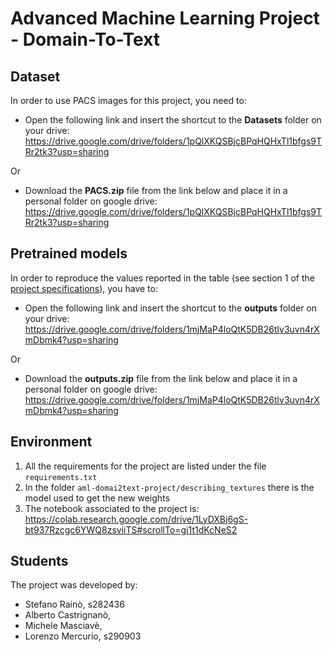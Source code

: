 # Advanced Machine Learning Project - Domain-To-Text
 
## Dataset
In order to use PACS images for this project, you need to:

- Open the following link and insert the shortcut to the **Datasets** folder on your drive: https://drive.google.com/drive/folders/1pQlXKQSBjcBPqHQHxTl1bfgs9TRr2tk3?usp=sharing

Or

- Download the **PACS.zip** file from the link below and place it in a personal folder on google drive: https://drive.google.com/drive/folders/1pQlXKQSBjcBPqHQHxTl1bfgs9TRr2tk3?usp=sharing

## Pretrained models

In order to reproduce the values reported in the table (see section 1 of the [project specifications](https://github.com/steo13/aml-domain2text-project/blob/main/project_specifications.pdf)), you have to:
- Open the following link and insert the shortcut to the **outputs** folder on your drive: https://drive.google.com/drive/folders/1mjMaP4loQtK5DB26tlv3uvn4rXmDbmk4?usp=sharing

Or

- Download the **outputs.zip** file from the link below and place it in a personal folder on google drive: https://drive.google.com/drive/folders/1mjMaP4loQtK5DB26tlv3uvn4rXmDbmk4?usp=sharing

## Environment

1) All the requirements for the project are listed under the file ```requirements.txt```
2) In the folder ```aml-domai2text-project/describing_textures``` there is the model used to get the new weights
3) The notebook associated to the project is: https://colab.research.google.com/drive/1LyDXBj6gS-bt937Rzcgc6YWQ8zsviiTS#scrollTo=gi1t1dKcNeS2

## Students
The project was developed by:
- Stefano Rainò, s282436
- Alberto Castrignanò, 
- Michele Masciavè, 
- Lorenzo Mercurio, s290903

